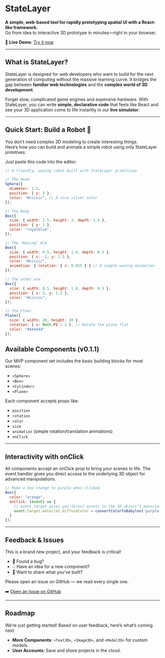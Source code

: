 # StateLayer

**A simple, web-based tool for rapidly prototyping spatial UI with a React-like framework.**  
Go from idea to interactive 3D prototype in minutes—right in your browser.

🔗 **Live Demo**: [Try it now](https://statelayer.com)

---

## What is StateLayer?

StateLayer is designed for web developers who want to build for the next generation of computing without the massive learning curve. It bridges the gap between **familiar web technologies** and the **complex world of 3D development**.

Forget slow, complicated game engines and expensive hardware. With StateLayer, you can write **simple, declarative code** that feels like React and see your 3D application come to life instantly in our **live simulator**.

---

## Quick Start: Build a Robot 🤖

You don’t need complex 3D modeling to create interesting things.  
Here’s how you can build and animate a simple robot using only StateLayer primitives.

Just paste this code into the editor:

```javascript
// A friendly, waving robot built with StateLayer primitives

// The Head
Sphere({
  diameter: 1.5,
  position: { y: 3 },
  color: "#cccccc", // A nice silver color
});

// The Body
Box({
  size: { width: 2.5, height: 3, depth: 1.5 },
  position: { y: 1 },
  color: "royalblue",
});

// The "Waving" Arm
Box({
  size: { width: 0.5, height: 1.8, depth: 0.5 },
  position: { x: -2, y: 1.5 },
  color: "#cccccc",
  animation: { rotation: { z: 0.015 } } // A simple waving animation
});

// The other arm
Box({
  size: { width: 0.5, height: 1.8, depth: 0.5 },
  position: { x: 2, y: 1.5 },
  color: "#cccccc",
});

// The Floor
Plane({
  size: { width: 20, height: 20 },
  rotation: { x: Math.PI / 2 }, // Rotate the plane flat
  color: "#444444"
});
```
## Available Components (v0.1.1)

Our MVP component set includes the basic building blocks for most scenes:

- `<Sphere>`
- `<Box>`
- `<Cylinder>`
- `<Plane>`

Each component accepts props like:

- `position`
- `rotation`
- `color`
- `size`
- `animation` (simple rotation/translation animations)
- `onClick`
  
---
## Interactivity with onClick
All components accept an onClick prop to bring your scenes to life. The event handler gives you direct access to the underlying 3D object for advanced manipulations.
```javascript
// Make a box change to purple when clicked
Box({
  color: "orange",
  onClick: (event) => {
    // event.target gives you direct access to the 3D object's material
    event.target.material.diffuseColor = convertColorToBabylon('purple');
  }
});
```
---
## Feedback & Issues

This is a brand new project, and your feedback is critical!  

- 🐞 Found a bug?  
- 💡 Have an idea for a new component?  
- 🎨 Want to share what you’ve built?  

Please open an issue on GitHub — we read every single one.  

➡️ [Open an Issue on GitHub](https://github.com/StatelayerHQ/StateLayer/issues)

---

## Roadmap

We’re just getting started! Based on user feedback, here’s what’s coming next:

- **More Components**: `<Text3D>`, `<Image3D>`, and `<Model3D>` for custom models.  
- **User Accounts**: Save and share projects in the cloud.  
